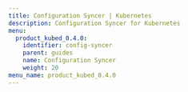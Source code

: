```yaml
---
title: Configuration Syncer | Kubernetes
description: Configuration Syncer for Kubernetes
menu:
  product_kubed_0.4.0:
    identifier: config-syncer
    parent: guides
    name: Configuration Syncer
    weight: 20
menu_name: product_kubed_0.4.0
---
```



